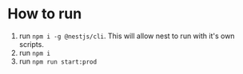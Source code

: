 # How to run

1. run `npm i -g @nestjs/cli`. This will allow nest to run with it's own scripts.
2. run `npm i`
3. run `npm run start:prod`
